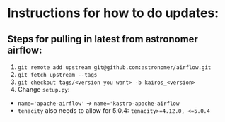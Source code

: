 # Instructions for how to do updates:

## Steps for pulling in latest from astronomer airflow:

1. `git remote add upstream git@github.com:astronomer/airflow.git`
1. `git fetch upstream --tags`
1. `git checkout tags/<version you want> -b kairos_<version>`
1. Change `setup.py`:
  - `name='apache-airflow'` -> `name='kastro-apache-airflow`
  - `tenacity` also needs to allow for 5.0.4: `tenacity>=4.12.0, <=5.0.4`
